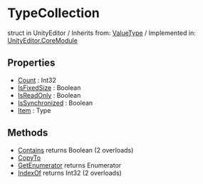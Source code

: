 # TypeCollection
struct in UnityEditor
 / Inherits from: <a href="https://docs.unity3d.com/6000.0/Documentation/ScriptReference/ValueType.html">ValueType</a> / Implemented in: <a href="https://docs.unity3d.com/6000.0/Documentation/ScriptReference/UnityEditor.CoreModule.html">UnityEditor.CoreModule</a>

## Properties
- <a href="https://docs.unity3d.com/6000.0/Documentation/ScriptReference/TypeCollection-Count.html">Count</a> : Int32
- <a href="https://docs.unity3d.com/6000.0/Documentation/ScriptReference/TypeCollection-IsFixedSize.html">IsFixedSize</a> : Boolean
- <a href="https://docs.unity3d.com/6000.0/Documentation/ScriptReference/TypeCollection-IsReadOnly.html">IsReadOnly</a> : Boolean
- <a href="https://docs.unity3d.com/6000.0/Documentation/ScriptReference/TypeCollection-IsSynchronized.html">IsSynchronized</a> : Boolean
- <a href="https://docs.unity3d.com/6000.0/Documentation/ScriptReference/TypeCollection-Item.html">Item</a> : Type

## Methods
- <a href="https://docs.unity3d.com/6000.0/Documentation/ScriptReference/TypeCollection.Contains.html">Contains</a> returns Boolean (2 overloads)
- <a href="https://docs.unity3d.com/6000.0/Documentation/ScriptReference/TypeCollection.CopyTo.html">CopyTo</a>
- <a href="https://docs.unity3d.com/6000.0/Documentation/ScriptReference/TypeCollection.GetEnumerator.html">GetEnumerator</a> returns Enumerator
- <a href="https://docs.unity3d.com/6000.0/Documentation/ScriptReference/TypeCollection.IndexOf.html">IndexOf</a> returns Int32 (2 overloads)
